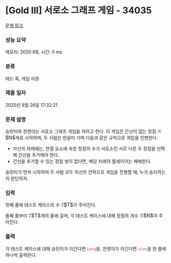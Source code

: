 # [Gold III] 서로소 그래프 게임 - 34035 

[문제 링크](https://www.acmicpc.net/problem/34035) 

### 성능 요약

메모리: 2020 KB, 시간: 0 ms

### 분류

애드 혹, 게임 이론

### 제출 일자

2025년 9월 26일 17:32:21

### 문제 설명

<p>승민이와 찬영이는 서로소 그래프 게임을 하려고 한다. 이 게임은 간선이 없는 정점 <mjx-container class="MathJax" jax="CHTML" style="font-size: 109%; position: relative;"><mjx-math class="MJX-TEX" aria-hidden="true"><mjx-mi class="mjx-i"><mjx-c class="mjx-c1D441 TEX-I"></mjx-c></mjx-mi></mjx-math><mjx-assistive-mml unselectable="on" display="inline"><math xmlns="http://www.w3.org/1998/Math/MathML"><mi>N</mi></math></mjx-assistive-mml><span aria-hidden="true" class="no-mathjax mjx-copytext">$N$</span></mjx-container>개로 시작하며, 두 사람은 번갈아 가며 다음과 같은 규칙으로 게임을 진행한다.</p>

<ul>
	<li>자신의 차례에는, 연결 요소에 속한 정점의 수가 서로소인 서로 다른 두 정점을 선택해 간선을 추가해야 한다.</li>
	<li>간선을 추가할 수 있는 정점 쌍이 없다면, 해당 차례의 플레이어는 패배한다.</li>
</ul>

<p>승민이가 먼저 시작하여 두 사람 모두 최선의 전략으로 게임을 진행할 때, 누가 승리하는지 판단하자.</p>

### 입력 

 <p>첫째 줄에 테스트 케이스의 수 <mjx-container class="MathJax" jax="CHTML" style="font-size: 109%; position: relative;"><mjx-math class="MJX-TEX" aria-hidden="true"><mjx-mi class="mjx-i"><mjx-c class="mjx-c1D447 TEX-I"></mjx-c></mjx-mi></mjx-math><mjx-assistive-mml unselectable="on" display="inline"><math xmlns="http://www.w3.org/1998/Math/MathML"><mi>T</mi></math></mjx-assistive-mml><span aria-hidden="true" class="no-mathjax mjx-copytext">$T$</span></mjx-container>가 주어진다.</p>

<p>둘째 줄부터 <mjx-container class="MathJax" jax="CHTML" style="font-size: 109%; position: relative;"><mjx-math class="MJX-TEX" aria-hidden="true"><mjx-mi class="mjx-i"><mjx-c class="mjx-c1D447 TEX-I"></mjx-c></mjx-mi></mjx-math><mjx-assistive-mml unselectable="on" display="inline"><math xmlns="http://www.w3.org/1998/Math/MathML"><mi>T</mi></math></mjx-assistive-mml><span aria-hidden="true" class="no-mathjax mjx-copytext">$T$</span></mjx-container>개의 줄에 걸쳐, 각 테스트 케이스에 대해 정점의 개수 <mjx-container class="MathJax" jax="CHTML" style="font-size: 109%; position: relative;"><mjx-math class="MJX-TEX" aria-hidden="true"><mjx-mi class="mjx-i"><mjx-c class="mjx-c1D441 TEX-I"></mjx-c></mjx-mi></mjx-math><mjx-assistive-mml unselectable="on" display="inline"><math xmlns="http://www.w3.org/1998/Math/MathML"><mi>N</mi></math></mjx-assistive-mml><span aria-hidden="true" class="no-mathjax mjx-copytext">$N$</span></mjx-container>이 주어진다.</p>

### 출력 

 <p>각 테스트 케이스에 대해 승민이가 이긴다면 <span style="color:#e74c3c;"><code>kang</code></span>을, 찬영이가 이긴다면 <span style="color:#e74c3c;"><code>chan</code></span>을 한 줄에 하나씩 출력한다.</p>

